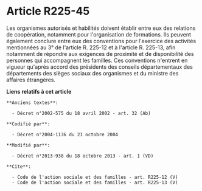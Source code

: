 # Article R225-45

Les organismes autorisés et habilités doivent établir entre eux des relations de coopération, notamment pour l'organisation
de formations. Ils peuvent également conclure entre eux des conventions pour l'exercice des activités mentionnées au 3° de
l'article R. 225-12 et à l'article R. 225-13, afin notamment de répondre aux exigences de proximité et de disponibilité des
personnes qui accompagnent les familles. Ces conventions n'entrent en vigueur qu'après accord des présidents des conseils
départementaux des départements des sièges sociaux des organismes et du ministre des affaires étrangères.

**Liens relatifs à cet article**

	**Anciens textes**:

	  - Décret n°2002-575 du 18 avril 2002 - art. 32 (Ab)

	**Codifié par**:

	  - Décret n°2004-1136 du 21 octobre 2004

	**Modifié par**:

	  - Décret n°2013-938 du 18 octobre 2013 - art. 1 (VD)

	**Cite**:

	  - Code de l'action sociale et des familles - art. R225-12 (V)
	  - Code de l'action sociale et des familles - art. R225-13 (V)
